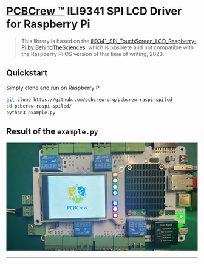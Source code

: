 # [PCBCrew ™][pcbcrew] ILI9341 SPI LCD Driver for Raspberry Pi

> This library is based on the [ili9341_SPI_TouchScreen_LCD_Raspberry-Pi by BehindTheSciences][bts-lcd-lib], which is obsolete and not compatible with the Raspberry Pi OS version of this time of writing, 2023.

## Quickstart

Simply clone and run on Raspberry Pi

```sh
git clone https://github.com/pcbcrew-org/pcbcrew-raspi-spilcd
cd pcbcrew-raspi-spilcd/
python3 example.py
```

## Result of the `example.py`

![example-result](./example.jpg)

---

[pcbcrew]: https://pcbcrew.com
[bts-lcd-lib]: https://github.com/BehindTheSciences/ili9341_SPI_TouchScreen_LCD_Raspberry-Pi
